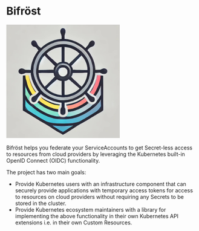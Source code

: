 # Bifröst

<img src="./docs/img/logo.jpg" alt="Bifröst" width="300" height="300" />

Bifröst helps you federate your ServiceAccounts to get Secret-less
access to resources from cloud providers by leveraging the Kubernetes
built-in OpenID Connect (OIDC) functionality.

The project has two main goals:

* Provide Kubernetes users with an infrastructure component that can securely
  provide applications with temporary access tokens for access to resources on
  cloud providers without requiring any Secrets to be stored in the cluster.
* Provide Kubernetes ecosystem maintainers with a library for implementing the
  above functionality in their own Kubernetes API extensions i.e. in their own
  Custom Resources.

